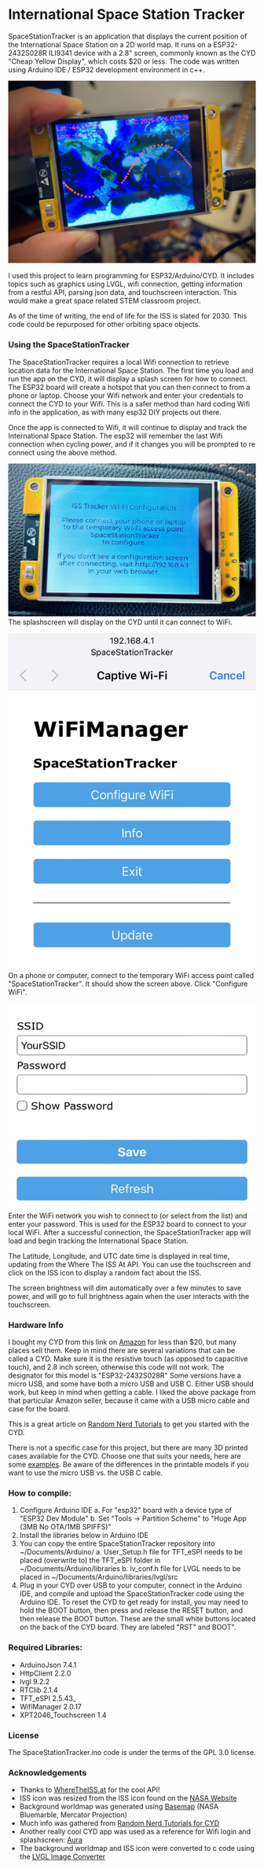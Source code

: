 # International Space Station Tracker

SpaceStationTracker is an application that displays the current position of the International Space Station on a 2D world map. 
It runs on a ESP32-2432S028R ILI9341 device with a 2.8" screen, commonly known as the CYD "Cheap Yellow Display", 
which costs $20 or less. The code was written using Arduino IDE / ESP32 development environment in c++.

![app](https://github.com/GuitarML/SpaceStationTracker/blob/main/resources/space_cyd.jpg)

I used this project to learn programming for ESP32/Arduino/CYD.
It includes topics such as graphics using LVGL, wifi connection, getting
information from a restful API, parsing json data, and touchscreen interaction.
This would make a great space related STEM classroom project.

As of the time of writing, the end of life for the ISS is slated for 2030.
This code could be repurposed for other orbiting space objects.

### Using the SpaceStationTracker

The SpaceStationTracker requires a local Wifi connection to retrieve location data
for the International Space Station. The first time you load and run the app on the CYD, it will
display a splash screen for how to connect. The ESP32 board will create a hotspot
that you can then connect to from a phone or laptop. Choose your Wifi network and
enter your credentials to connect the CYD to your Wifi. This is a safer method than
hard coding Wifi info in the application, as with many esp32 DIY projects out there.

Once the app is connected to Wifi, it will continue to display and track the
International Space Station. The esp32 will remember the last Wifi connection
when cycling power, and if it changes you will be prompted to re connect using the above method.

![app](https://github.com/GuitarML/SpaceStationTracker/blob/main/resources/splashscreen.jpg)
The splashscreen will display on the CYD until it can connect to WiFi.

![app](https://github.com/GuitarML/SpaceStationTracker/blob/main/resources/wifi1.jpg)
On a phone or computer, connect to the temporary WiFi access point called "SpaceStationTracker".
It should show the screen above. Click "Configure WiFi".
 
![app](https://github.com/GuitarML/SpaceStationTracker/blob/main/resources/wifi2.jpg)
Enter the WiFi network you wish to connect to (or select from the list) and enter your password. 
This is used for the ESP32 board to connect to your local WiFi. After a successful connection,
the SpaceStationTracker app will load and begin tracking the International Space Station.

The Latitude, Longitude, and UTC date time is displayed in real time, updating from 
the Where The ISS At API.
You can use the touchscreen and click on the ISS icon to display a random
fact about the ISS.

The screen brightness will dim automatically over a few minutes to save power, 
and will go to full brightness again when the user interacts with the touchscreen.

### Hardware Info

I bought my CYD from this link on [Amazon](https://www.amazon.com/dp/B0CG2WQGP9) for less than $20, but many places sell them.
Keep in mind there are several variations that can be called a CYD. Make sure it is the resistive touch (as opposed to 
capacitive touch), and 2.8 inch screen, otherwise this code will not work. The designator for this model is "ESP32-2432S028R"
Some versions have a micro USB, and some have both a micro USB and USB C. Either USB should work, but keep in mind 
when getting a cable. I liked the above package from that particular Amazon seller, because it came with a 
USB micro cable and case for the board.

This is a great article on [Random Nerd Tutorials](https://randomnerdtutorials.com/cheap-yellow-display-esp32-2432s028r/) to get you started with the CYD.

There is not a specific case for this project, but there are many 3D printed cases available for the CYD.
Choose one that suits your needs, here are some [examples](https://www.printables.com/tag/cyd). 
Be aware of the differences in the printable models if you want to use the micro USB vs. the USB C cable.

### How to compile:

1. Configure Arduino IDE 
    a. For "esp32" board with a device type of "ESP32 Dev Module"
    b. Set "Tools -> Partition Scheme" to "Huge App (3MB No OTA/1MB SPIFFS)"
2. Install the libraries below in Arduino IDE
3. You can copy the entire SpaceStationTracker repository into ~/Documents/Arduino/
    a. User_Setup.h file for TFT_eSPI needs to be placed (overwrite to) the TFT_eSPI folder in ~/Documents/Arduino/libraries
    b. lv_conf.h file for LVGL needs to be placed in ~/Documents/Arduino/libraries/lvgl/src
4. Plug in your CYD over USB to your computer, connect in the Arduino IDE, and compile and upload the SpaceStationTracker code using the Arduino IDE. 
   To reset the CYD to get ready for install, you may need to hold the BOOT button, then press and release the RESET button, 
   and then release the BOOT button. These are the small white buttons located on the back of the CYD board. They are labeled "RST" and BOOT".

### Required Libraries:

- ArduinoJson 7.4.1
- HttpClient 2.2.0
- lvgl 9.2.2
- RTClib 2.1.4
- TFT_eSPI 2.5.43_
- WifiManager 2.0.17
- XPT2046_Touchscreen 1.4

### License

The SpaceStationTracker.ino code is under the terms of the GPL 3.0 license.


### Acknowledgements

- Thanks to [WhereTheISS.at](https://wheretheiss.at/w/developer) for the cool API! 
- ISS icon was resized from the ISS icon found on the [NASA Website](https://science.nasa.gov/multimedia/spacecraft-icons/)
- Background worldmap was generated using [Basemap](https://matplotlib.org/basemap/stable/) (NASA Bluemarble, Mercator Projection)
- Much info was gathered from [Random Nerd Tutorials for CYD](https://randomnerdtutorials.com/cheap-yellow-display-esp32-2432s028r/)
- Another really cool CYD app was used as a reference for Wifi login and splashscreen: [Aura](https://github.com/Surrey-Homeware/Aura)
- The background worldmap and ISS icon were converted to c code using the [LVGL Image Converter](https://lvgl.io/tools/imageconverter)
